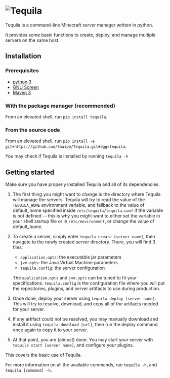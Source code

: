 ![Tequila][logo]
================

Tequila is a command-line Minecraft server manager written in python.

It provides some basic functions to create, deploy, and manage multiple servers on the same host.

## Installation

### Prerequisites

* [python 3][python]
* [GNU Screen][screen]
* [Maven 3][maven]

### With the package manager (recommended)

From an elevated shell, run `pip install tequila`.

### From the source code

From an elevated shell, run `pip install -e git+https://github.com/Snaipe/Tequila.git#egg=tequila`.

You may check if Tequila is installed by running `tequila -h`

## Getting started

Make sure you have properly installed Tequila and all of its dependencies.

1. The first thing you might want to change is the directory where Tequila will manage the servers. 
Tequila will try to read the value of the `TEQUILA_HOME` environment variable, and fallback to the value of default_home
specified inside `/etc/tequila/tequila.conf` if the variable is not defined -- this is why you might want to either set 
the variable in your shell startup file or in `/etc/environment`, or change the value of default_home.

2. To create a server, simply enter `tequila create [server name]`, then navigate to the newly created server directory.
There, you will find 3 files:
    * `application.opts`: the executable jar parameters
    * `jvm.opts`: the Java Virtual Machine parameters
    * `tequila.config`: the server configuration
    
    The `application.opts` and `jvm.opts` can be tuned to fit your specifications.
    `tequila.config` is the configuration file where you will put the repositories, plugins, and server artifacts to use
    during production.
3. Once done, deploy your server using `tequila deploy [server name]`. This will try to resolve, download, and copy all of
the artifacts needed for your server.

4. If any artifact could not be resolved, you may manually download and install it using `tequila download [url]`, then run
the deploy command once again to copy it to your server.

5. At that point, you are (almost) done. You may start your server with `tequila start [server name]`, and configure your plugins.

This covers the basic use of Tequila.

For more information on all the available commands, run `tequila -h`, and `tequila [command] -h`.


[logo]: ../graphics/logo.png?raw=true
[python]: https://www.python.org/
[screen]: http://www.gnu.org/software/screen/
[maven]: http://maven.apache.org/
